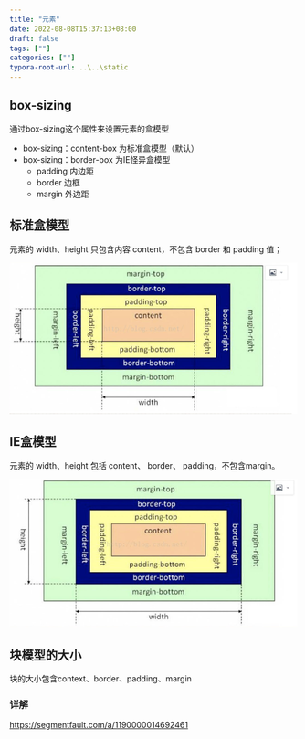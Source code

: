 ```yaml
---
title: "元素"
date: 2022-08-08T15:37:13+08:00
draft: false
tags: [""]
categories: [""]
typora-root-url: ..\..\static
---
```




## box-sizing

通过box-sizing这个属性来设置元素的盒模型
- box-sizing：content-box 为标准盒模型（默认）
- box-sizing：border-box 为IE怪异盒模型
    - padding 内边距
    - border 边框
    - margin 外边距
## 标准盒模型
元素的 width、height 只包含内容 content，不包含 border 和 padding 值；

![image-20220808154713338](/images/image-20220808154713338.png)

## IE盒模型
元素的 width、height 包括 content、 border、 padding，不包含margin。

![image-20220808154728166](/images/image-20220808154728166.png)

## 块模型的大小
块的大小包含context、border、padding、margin
### 详解 
https://segmentfault.com/a/1190000014692461
